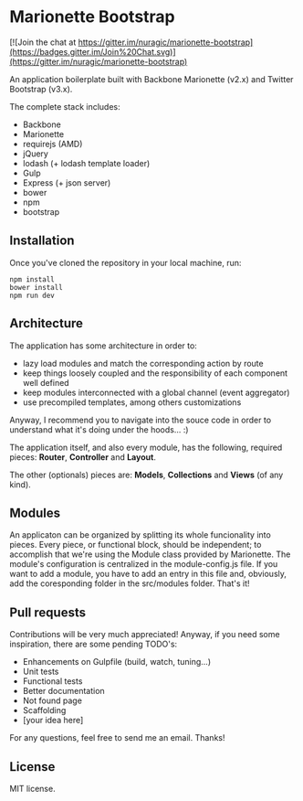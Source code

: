 Marionette Bootstrap
====================

[![Join the chat at https://gitter.im/nuragic/marionette-bootstrap](https://badges.gitter.im/Join%20Chat.svg)](https://gitter.im/nuragic/marionette-bootstrap)

An application boilerplate built with Backbone Marionette (v2.x) and Twitter Bootstrap (v3.x).

The complete stack includes:

- Backbone
- Marionette
- requirejs (AMD)
- jQuery
- lodash (+ lodash template loader)
- Gulp
- Express (+ json server)
- bower
- npm
- bootstrap


Installation
--------------

Once you've cloned the repository in your local machine, run:
````
npm install
bower install
npm run dev
````

Architecture
------------

The application has some architecture in order to:

- lazy load modules and match the corresponding action by route
- keep things loosely coupled and the responsibility of each component well defined
- keep modules interconnected with a global channel (event aggregator)
- use precompiled templates, among others customizations

Anyway, I recommend you to navigate into the souce code in order to understand what it's doing under the hoods... :)

The application itself, and also every module, has the following, required pieces: **Router**, **Controller** and **Layout**.

The other (optionals) pieces are: **Models**, **Collections** and **Views** (of any kind).

Modules
-------
An applicaton can be organized by splitting its whole funcionality into pieces. Every piece, or functional block, should be independent; to accomplish that we're using the Module class provided by Marionette. The module's configuration is centralized in the module-config.js file. If you want to add a module, you have to add an entry in this file and, obviously, add the coresponding folder in the src/modules folder. That's it!


Pull requests
-------------

Contributions will be very much appreciated! Anyway, if you need some inspiration, there are some pending TODO's:

- Enhancements on Gulpfile (build, watch, tuning...)
- Unit tests
- Functional tests
- Better documentation
- Not found page
- Scaffolding
- [your idea here]

For any questions, feel free to send me an email. Thanks!

License
-------
MIT license.
